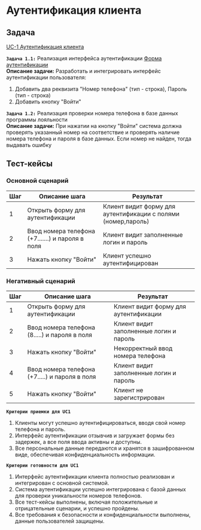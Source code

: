 # Аутентификация клиента

## Задача

[UC-1 Аутентификация клиента](../req.md#uc1)

**`Задача 1.1:`** Реализация интерфейса аутентификации [Форма аутентификации](../uix.md#wf3)
<br>
**Описание задачи:** Разработать и интегрировать интерфейс аутентификации пользователя:
1. Добавить два реквизита "Номер телефона" (тип - строка), Пароль (тип - строка)
2. Добавить кнопку "Войти"

**`Задача 1.2:`** Реализация проверки номера телефона в базе данных программы лояльности
<br>
**Описание задачи:** При нажатии на кнопку "Войти" система должна проверять указанный номер на соответствие и проверять наличие номера телефона и пароля в базе данных. 
Если номер не найден, тогда выдавать ошибку



## Тест-кейсы

###  Основной сценарий

| Шаг | Описание шага                                               | Результат                                  |
|-----|-------------------------------------------------------------|--------------------------------------------|
| 1   | Открыть форму для аутентификации          | Клиент видит форму для аутентификации с полями (номер,пароль) |
| 2   | Ввод номера телефона (+7.......) и пароля в поля     | Клиент видит заполненные логин и пароль           |
| 3   | Нажать кнопку "Войти"                    | Клиент успешно аутентифицирован                               |

### Негативный сценарий

| Шаг | Описание шага                                    | Результат                                             |
|-----|--------------------------------------------------|-------------------------------------------------------|
| 1   | Открыть форму для аутентификации                 | Клиент видит форму для аутентификации                 |
| 2   | Ввод номера телефона (8.....) и пароля в поля    | Клиент видит заполненные логин и пароль               |
| 3   | Нажать кнопку "Войти"                            | Некорректный ввод номера телефона                     |
| 4   | Ввод номера телефона (+7.....) и пароля в поля   | Клиент видит заполненные логин и пароль               |
| 5   | Нажать кнопку "Войти"                            | Клиент не зарегистрирован                     | 


**`Критерии приемки для UC1`**

1. Клиенты могут успешно аутентифицироваться, вводя свой номер телефона и пароль.
2. Интерфейс аутентификации отзывчив и загружает формы без задержек, а все поля ввода активны и доступны.
3. Все персональные данные передаются и хранятся в зашифрованном виде, обеспечивая конфиденциальность информации.

**`Критерии готовности для UC1`**

1. Интерфейс аутентификации клиента полностью реализован и интегрирован с основной системой.
2. Система аутентификации успешно интегрирована с базой данных для проверки уникальности номеров телефонов.
3. Все тест-кейсы выполнены, включая положительные и отрицательные сценарии, и успешно пройдены.
4. Все требования к безопасности и конфиденциальности выполнены, данные пользователей защищены.
